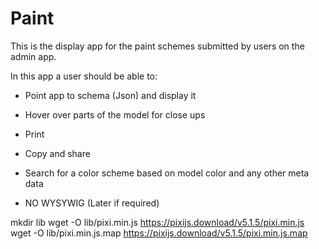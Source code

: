 # Paint

This is the display app for the paint schemes submitted by users on the admin app.

In this app a user should be able to:

* Point app to schema (Json) and display it
* Hover over parts of the model for close ups
* Print 
* Copy and share

* Search for a color scheme based on model color and any other meta data

* NO WYSYWIG (Later if required)




mkdir lib
wget -O lib/pixi.min.js https://pixijs.download/v5.1.5/pixi.min.js 
wget -O lib/pixi.min.js.map https://pixijs.download/v5.1.5/pixi.min.js.map
